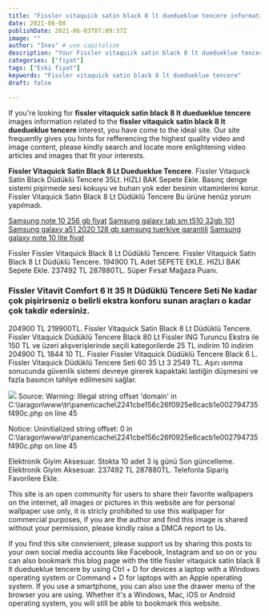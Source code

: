 ```yaml
---
title: "Fissler vitaquick satin black 8 lt duedueklue tencere information"
date: 2021-06-08
publishDate: 2021-06-03T07:09:37Z
image: ""
author: "Ines" # use capitalize
description: "Your Fissler vitaquick satin black 8 lt duedueklue tencere images are available in this site. Fissler vitaquick satin black 8 lt duedueklue tencere are a topic that is being searched for and liked by netizens today. You can Find and Download the Fissler vitaquick satin black 8 lt duedueklue tencere files here. Get all royalty-free images."
categories: ["fiyat"]
tags: ["Eski fiyat"]
keywords: "Fissler vitaquick satin black 8 lt duedueklue tencere"
draft: false

---
```


If you're looking for **fissler vitaquick satin black 8 lt duedueklue tencere** images information related to the **fissler vitaquick satin black 8 lt duedueklue tencere** interest, you have come to the ideal  site.  Our site frequently  gives you  hints  for refferencing  the highest  quality video and image  content, please kindly search and locate more enlightening video articles and images  that fit your interests.

**Fissler Vitaquick Satin Black 8 Lt Duedueklue Tencere**. Fissler Vıtaquıck Satin Black Düdüklü Tencere 35Lt. HIZLI BAK Sepete Ekle. Basınç denge sistemi pişirmede sesi kokuyu ve buharı yok eder besinin vitaminlerini korur. Fissler Vitaquick Satin Black 8 Lt Düdüklü Tencere Bu ürüne henüz yorum yapılmadı.


[Samsung note 10 256 gb fiyat](/samsung-note-10-256-gb-fiyat/)
[Samsung galaxy tab sm t510 32gb 101](/samsung-galaxy-tab-sm-t510-32gb-101/)
[Samsung galaxy a51 2020 128 gb samsung tuerkiye garantili](/samsung-galaxy-a51-2020-128-gb-samsung-tuerkiye-garantili/)
[Samsung galaxy note 10 lite fiyat](/samsung-galaxy-note-10-lite-fiyat/)

Fissler Fissler Vitaquick Black 8 Lt Düdüklü Tencere. Fissler Vitaquick Satin Black 8 Lt Düdüklü Tencere. 194900 TL Adet SEPETE EKLE. HIZLI BAK Sepete Ekle. 237492 TL 287880TL. Süper Fırsat Mağaza Puanı.

### Fissler Vitavit Comfort 6 lt 35 lt Düdüklü Tencere Seti Ne kadar çok pişirirseniz o belirli ekstra konforu sunan araçları o kadar çok takdir edersiniz.

204900 TL 219900TL. Fissler Vitaquick Satin Black 8 Lt Düdüklü Tencere. Fissler Vitaquick Düdüklü Tencere Black 80 Lt Fissler ING Turuncu Ekstra ile 150 TL ve üzeri alışverişlerinde seçili kategorilerde 25 TL indirim 10 indirim 204900 TL 1844 10 TL. Fissler Fissler Vitaquick Düdüklü Tencere Black 6 L. Fissler Vitaquick Düdüklü Tencere Seti 60 35 Lt 3 2549 TL. Aşırı ısınma sonucunda güvenlik sistemi devreye girerek kapaktaki lastiğin düşmesini ve fazla basıncın tahliye edilmesini sağlar.


![]( "")
Source: 
Warning: Illegal string offset 'domain' in C:\laragon\www\tr\panen\cache\2241cbe156c26f0925e6cacb1e002794735f490c.php on line 45

Notice: Uninitialized string offset: 0 in C:\laragon\www\tr\panen\cache\2241cbe156c26f0925e6cacb1e002794735f490c.php on line 45


Elektronik Giyim Aksesuar. Stokta 10 adet 3 iş günü Son güncelleme. Elektronik Giyim Aksesuar. 237492 TL 287880TL. Telefonla Sipariş Favorilere Ekle.

This site is an open community for users to share their favorite wallpapers on the internet, all images or pictures in this website are for personal wallpaper use only, it is stricly prohibited to use this wallpaper for commercial purposes, if you are the author and find this image is shared without your permission, please kindly raise a DMCA report to Us.

If you find this site convienient, please support us by sharing this posts to your own social media accounts like Facebook, Instagram and so on or you can also bookmark this blog page with the title fissler vitaquick satin black 8 lt duedueklue tencere by using Ctrl + D for devices a laptop with a Windows operating system or Command + D for laptops with an Apple operating system. If you use a smartphone, you can also use the drawer menu of the browser you are using. Whether it's a Windows, Mac, iOS or Android operating system, you will still be able to bookmark this website.
